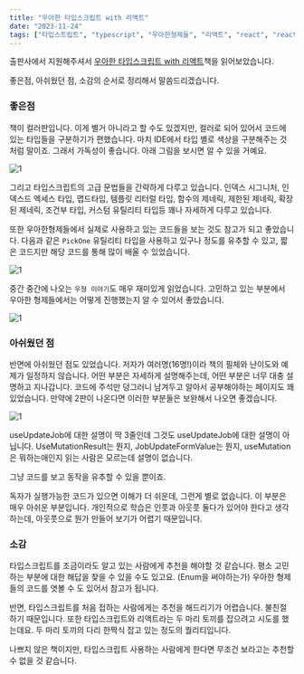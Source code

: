 ```yaml
---
title: "우아한 타입스크립트 with 리액트"
date: "2023-11-24"
tags: ["타입스트립트", "typescript", "우아한형제들", "리액트", "react", "react hook"]
---
```


출판사에서 지원해주셔서 [우아한 타입스크립트 with 리액트](https://www.yes24.com/Product/Goods/123049083)책을 읽어보았습니다. 

좋은점, 아쉬웠던 점, 소감의 순서로 정리해서 말씀드리겠습니다. 

### 좋은점

책이 컬러판입니다. 이게 별거 아니라고 할 수도 있겠지만, 컬러로 되어 있어서 코드에 있는 타입들을 구분하기가 편했습니다.
마치 IDE에서 타입 별로 색상을 구분해주는 것 처럼 말이죠. 그래서 가독성이 좋습니다.
아래 그림을 보시면 알 수 있을 거예요. 

![1](/images/2023/1124-1.png)


그리고 타입스크립트의 고급 문법들을 간략하게 다루고 있습니다. 
인덱스 시그니처, 인덱스드 엑세스 타입, 맵드타입, 템플릿 리터럴 타입, 
함수의 제네릭, 제한된 제네릭, 확장된 제네릭, 조건부 타입, 커스텀 유틸리티 타입등 꽤나 자세하게 다루고 있습니다. 

또한 우아한형제들에서 실제로 사용하고 있는 코드들을 보는 것도 참고가 되고 좋았습니다. 
다음과 같은 `PickOne` 유틸리티 타입을 사용하고 있구나 정도를 유추할 수 있고, 짧은 코드지만 해당 코드를 통해 많이 배울 수 있었습니다. 

![1](/images/2023/1124-2.png)

중간 중간에 나오는 `우형 이야기`도 매우 재미있게 읽었습니다. 
고민하고 있는 부분에서 우아한 형제들에서는 어떻게 진행했는지 알 수 있어서 좋았습니다.  

![1](/images/2023/1124-3.png)
### 아쉬웠던 점

반면에 아쉬웠던 점도 있었습니다. 저자가 여러명(16명!)이라 책의 필체와 난이도와 예제가 일정하지 않습니다. 
어떤 부분은 자세하게 설명해주는데, 어떤 부분은 너무 대충 설명하고 지나갑니다. 
코드에 주석만 덩그러니 남겨두고 알아서 공부해야하는 페이지도 꽤 있었습니다.
만약에 2판이 나온다면 이러한 부분들은 보완해서 나오면 좋겠습니다.

![1](/images/2023/1124-4.png)

useUpdateJob에 대한 설명이 딱 3줄인데 그것도 useUpdateJob에 대한 설명이 아닙니다. 
UseMutationResult는 뭔지, JobUpdateFormValue는 뭔지, useMutation은 뭐하는애인지 
읽는 사람은 모르는데 설명이 없습니다. 

그냥 코드를 보고 동작을 유추할 수 있을 뿐이죠. 

독자가 실행가능한 코드가 있으면 이해가 더 쉬운데, 그런게 별로 없습니다. 
이 부분은 매우 아쉬운 부분입니다. 
개인적으로 학습은 인풋과 아웃풋 둘다가 있어야 한다고 생각하는데, 
아웃풋으로 뭔가 만들어 보기가 어렵기 때문입니다.


### 소감

타입스크립트를 조금이라도 알고 있는 사람에게 추천을 해야할 것 같습니다. 
평소 고민하는 부분에 대한 해답을 찾을 수 있을 수도 있고요. (Enum을 써야하는가)
우아한 형제들의 코드를 엿볼 수 도 있어서 참고가 됩니다. 

반면, 타입스크립트를 처음 접하는 사람에게는 추천을 해드리기가 어렵습니다.
불친절 하기 때문입니다. 또한 타입스크립트와 리액트라는 두 마리 토끼를 잡으려고 시도를 했는데요. 
두 마리 토끼의 다리 한짝식 잡고 있는 정도의 퀄리티입니다. 

나쁘지 않은 책이지만, 타입스크립트 사용하는 사람에게  한다면 무조건 보라고는 추천할 수 없을 것 같습니다.